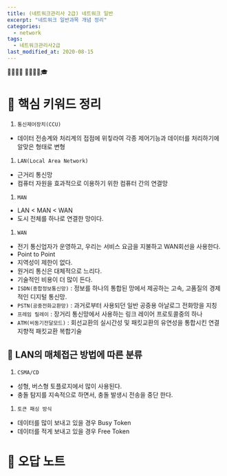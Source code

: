 ```yaml
---
title: (네트워크관리사 2급) 네트워크 일반
excerpt: "네트워크 일반과목 개념 정리"
categories:
  - network
tags:
  - 네트워크관리사2급
last_modified_at: 2020-08-15
---
```

💼📝🔑⏰ 📙📓📘📒🎓

# 💼 핵심 키워드 정리
1. `통신제어장치(CCU)`
- 데이터 전송계와 처리계의 접점에 위칳라여 각종 제어기능과 데이터를 처리하기에 알맞은 형태로 변형
1. `LAN(Local Area Network)`
- 근거리 통신망
- 컴퓨터 자원을 효과적으로 이용하기 위한 컴퓨터 간의 연결망
1. `MAN`
- LAN < MAN < WAN
- 도시 전체를 하나로 연결한 망이다.
1. `WAN`
- 전기 통신업자가 운영하고, 우리는 서비스 요금을 지불하고 WAN회선을 사용한다.
- Point to Point
- 지역성이 제한이 없다.
- 원거리 통신은 대체적으로 느리다.
- 기술적인 비용이 더 많이 든다.
- `ISDN(종합정보통신망)` :  정보를 하나의 통합된 망에서 제공하는 고속, 고품질의 경제적인 디지털 통신망.
- `PSTN(공중전화교환망)` : 과거로부터 사용되던 일반 공중용 아날로그 전화망을 지칭
- `프레임 릴레이` : 장거리 통신망에서 사용하는 링크 레이어 프로토콜중의 하나
- `ATM(비동기전달모드)` : 회선교환의 실시간성 및 패킷교환의 유연성을 통합시킨 연결지향적 패킷교환 복합기술


## 📝 LAN의 매체접근 방법에 따른 분류
1. `CSMA/CD`
- 성형, 버스형 토플로지에서 많이 사용된다.
- 충돌 탐지를 지속적으로 하면서, 충돌 발생시 전송을 중단 한다.
1. `토큰 패싱 방식` 
- 데이터를 많이 보내고 있을 경우 Busy Token 
- 데이터를 적게 보내고 있을 경우 Free Token



# 💼 오답 노트